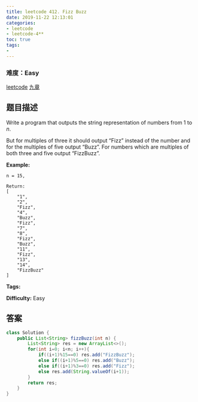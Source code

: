 ```yaml
---
title: leetcode 412. Fizz Buzz
date: 2019-11-22 12:13:01
categories:
- leetcode
- leetcode-4**
toc: true
tags:
- 
---
```

### 难度：Easy

<a href="https://leetcode.com/problems/fizz-buzz/">leetcode</a>
<a href="https://www.jiuzhang.com/solution/fizz-buzz/">九章</a>
## 题目描述
Write a program that outputs the string representation of numbers from 1 to
_n_.

But for multiples of three it should output “Fizz” instead of the number and
for the multiples of five output “Buzz”. For numbers which are multiples of
both three and five output “FizzBuzz”.

**Example:**
        
    n = 15,
    
    Return:
    [
        "1",
        "2",
        "Fizz",
        "4",
        "Buzz",
        "Fizz",
        "7",
        "8",
        "Fizz",
        "Buzz",
        "11",
        "Fizz",
        "13",
        "14",
        "FizzBuzz"
    ]
    


**Tags:** 

**Difficulty:** Easy
## 答案
<!--more-->
```java
class Solution {
    public List<String> fizzBuzz(int n) {
        List<String> res = new ArrayList<>();
        for(int i=0; i<n; i++){
            if((i+1)%15==0) res.add("FizzBuzz");
            else if((i+1)%5==0) res.add("Buzz");
            else if((i+1)%3==0) res.add("Fizz");
            else res.add(String.valueOf(i+1));
        }
        return res;
    }
}
```

